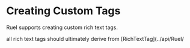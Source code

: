 # Creating Custom Tags
RueI supports creating custom rich text tags. 

all rich text tags should ultimately derive from [RichTextTag](../api/RueI/